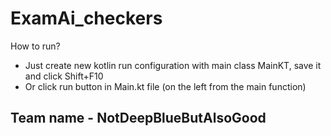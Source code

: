 # ExamAi_checkers

How to run?
* Just create new kotlin run configuration with main class MainKT, save it and click Shift+F10
* Or click run button in Main.kt file (on the left from the main function)

## Team name - **NotDeepBlueButAlsoGood**
